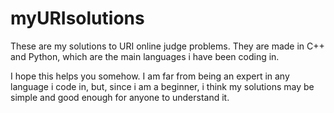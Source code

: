 # myURIsolutions
These are my solutions to URI online judge problems. They are made in C++ and Python, which are the main languages i have been coding in.

I hope this helps you somehow. I am far from being an expert in any language i code in, but, since i am a beginner, i think my solutions may be simple and good enough for anyone to understand it.
